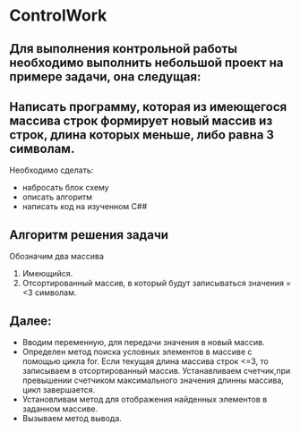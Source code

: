 # ControlWork
## Для выполнения контрольной работы необходимо выполнить небольшой проект на примере задачи, она следущая: 
## **Написать программу, которая из имеющегося массива строк формирует новый массив из строк, длина которых меньше, либо равна 3 символам.**

Необходимо сделать:
* набросать блок схему
* описать алгоритм
* написать код на изученном С##


## Алгоритм решения задачи
Обозначим два массива 
1. Имеющийся. 
2. Отсортированный массив, в который будут записываться значения =<3 символам.

## Далее:
- Вводим переменную, для передачи значения в новый массив.
- Определен метод поиска условных элементов в массиве с помощью цикла for. Если текущая длина массива строк <=3, то записываем в отсортированный массив. Устанавливаем счетчик,при превышении счетчиком максимального значения длинны массива, цикл завершается.
- Установливам метод для отображения найденных элементов в заданном массиве.
- Вызываем метод вывода.
